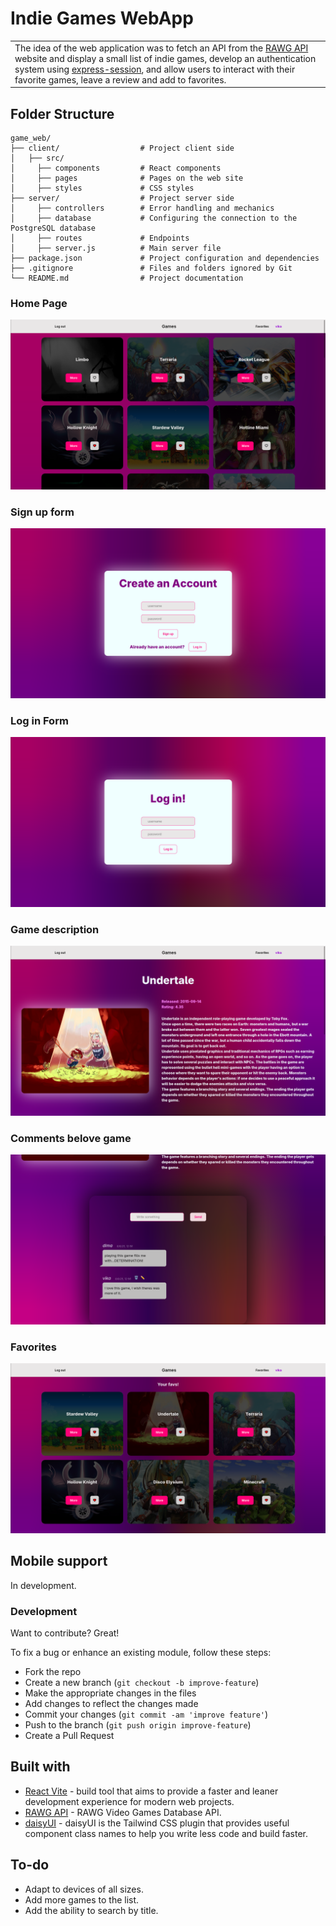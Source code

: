 # Indie Games WebApp
<table>
<tr>
<td>
  The idea of the web application was to fetch an API from the <a href="https://rawg.io/apidocs">RAWG API</a> website and display a 
  small list of indie games, develop an authentication system using <a href="https://www.npmjs.com/package/express-session">express-session</a>, 
  and allow users to interact with their favorite games, leave a review and add to favorites.
</td>
</tr>
</table>

## Folder Structure

```
game_web/
├── client/                  # Project client side
│   ├── src/
│     ├── components         # React components
│     ├── pages              # Pages on the web site
│     ├── styles             # CSS styles
├── server/                  # Project server side 
│     ├── controllers        # Error handling and mechanics
│     ├── database           # Configuring the connection to the PostgreSQL database
│     ├── routes             # Endpoints
│     ├── server.js          # Main server file
├── package.json             # Project configuration and dependencies
├── .gitignore               # Files and folders ignored by Git
└── README.md                # Project documentation
```


### Home Page
![](https://github.com/vinylsoap/game_web/blob/4a069519c412da217d31ba76e56139d2fdea6564/images/demo/homepage_main.png)

### Sign up form
![](https://github.com/vinylsoap/game_web/blob/4a069519c412da217d31ba76e56139d2fdea6564/images/demo/signup_page.png)

### Log in Form 
![](https://github.com/vinylsoap/game_web/blob/4a069519c412da217d31ba76e56139d2fdea6564/images/demo/login_page.png)

### Game description 
![](https://github.com/vinylsoap/game_web/blob/4a069519c412da217d31ba76e56139d2fdea6564/images/demo/game_description_page.png)

### Comments belove game  
![](https://github.com/vinylsoap/game_web/blob/4a069519c412da217d31ba76e56139d2fdea6564/images/demo/comments_scrolled.png)

### Favorites  
![](https://github.com/vinylsoap/game_web/blob/4a069519c412da217d31ba76e56139d2fdea6564/images/demo/favorites_page.png)


## Mobile support
In development.


### Development
Want to contribute? Great!

To fix a bug or enhance an existing module, follow these steps:

- Fork the repo
- Create a new branch (`git checkout -b improve-feature`)
- Make the appropriate changes in the files
- Add changes to reflect the changes made
- Commit your changes (`git commit -am 'improve feature'`)
- Push to the branch (`git push origin improve-feature`)
- Create a Pull Request 

## Built with 

- [React Vite](https://vite.dev/guide/) - build tool that aims to provide a faster and leaner development experience for modern web projects.
- [RAWG API](https://rawg.io/apidocs) - RAWG Video Games Database API.
- [daisyUI](https://daisyui.com/) - daisyUI is the Tailwind CSS plugin that provides useful component class names
to help you write less code and build faster.


## To-do
- Adapt to devices of all sizes.
- Add more games to the list.
- Add the ability to search by title.

